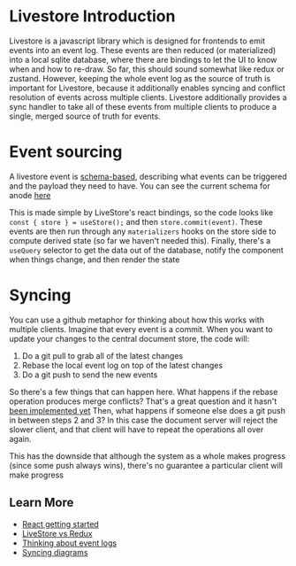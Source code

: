 # Livestore Introduction

Livestore is a javascript library which is designed for frontends to emit events into an event log. These events are then reduced (or materialized) into a local sqlite database, where there are bindings to let the UI to know when and how to re-draw. So far, this should sound somewhat like redux or zustand. However, keeping the whole event log as the source of truth is important for Livestore, because it additionally enables syncing and conflict resolution of events across multiple clients. Livestore additionally provides a sync handler to take all of these events from multiple clients to produce a single, merged source of truth for events.

# Event sourcing

A livestore event is [schema-based](https://docs.livestore.dev/reference/state/sqlite-schema/), describing what events can be triggered and the payload they need to have. You can see the current schema for anode [here](https://github.com/runtimed/runt/blob/main/packages/schema/mod.ts)

This is made simple by LiveStore's react bindings, so the code looks like `const { store } = useStore();` and then `store.commit(event)`. These events are then run through any `materializers` hooks on the store side to compute derived state (so far we haven't needed this). Finally, there's a `useQuery` selector to get the data out of the database, notify the component when things change, and then render the state

# Syncing

You can use a github metaphor for thinking about how this works with multiple clients. Imagine that every event is a commit. When you want to update your changes to the central document store, the code will:

1. Do a git pull to grab all of the latest changes
2. Rebase the local event log on top of the latest changes
3. Do a git push to send the new events

So there's a few things that can happen here. What happens if the rebase operation produces merge conflicts? That's a great question and it hasn't [been implemented yet](https://docs.livestore.dev/reference/syncing/#merge-conflicts)
Then, what happens if someone else does a git push in between steps 2 and 3? In this case the document server will reject the slower client, and that client will have to repeat the operations all over again.

This has the downside that although the system as a whole makes progress (since some push always wins), there's no guarantee a particular client will make progress

## Learn More

- [React getting started](https://docs.livestore.dev/getting-started/expo/)
- [LiveStore vs Redux](https://docs.livestore.dev/evaluation/technology-comparison/#livestore-vs-redux)
- [Thinking about event logs](https://engineering.linkedin.com/distributed-systems/log-what-every-software-engineer-should-know-about-real-time-datas-unifying)
- [Syncing diagrams](https://docs.livestore.dev/reference/syncing/#advanced)
